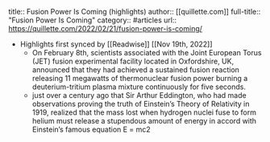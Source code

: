 title:: Fusion Power Is Coming (highlights)
author:: [[quillette.com]]
full-title:: "Fusion Power Is Coming"
category:: #articles
url:: https://quillette.com/2022/02/21/fusion-power-is-coming/

- Highlights first synced by [[Readwise]] [[Nov 19th, 2022]]
	- On February 8th, scientists associated with the Joint European Torus (JET) fusion experimental facility located in Oxfordshire, UK, announced that they had achieved a sustained fusion reaction releasing 11 megawatts of thermonuclear fusion power burning a deuterium-tritium plasma mixture continuously for five seconds.
	- just over a century ago that Sir Arthur Eddington, who had made observations proving the truth of Einstein’s Theory of Relativity in 1919, realized that the mass lost when hydrogen nuclei fuse to form helium must release a stupendous amount of energy in accord with Einstein’s famous equation E = mc2